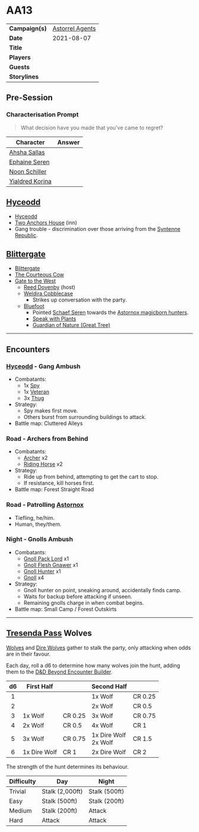 # AA13

|||
| --- | --- |
| **Campaign(s)** | [Astorrel Agents](../../campaigns/C2-astorrel-agents.md) | session.3
| **Date** | 2021-08-07 |
| **Title** | |
| **Players** | |
| **Guests** | |
| **Storylines** | |

## Pre-Session

### Characterisation Prompt

> What decision have you made that you've came to regret?

| Character | Answer |
| --- | --- |
| [Ahsha Sallas](../../characters/ahsha-sallas.md) | | characterisation.1
| [Ephaine Seren](../../characters/ephaine-seren.md) | |
| [Noon Schiller](../../characters/noon-schiller.md) | |
| [Yialdred Korina](../../characters/yialdred-korina.md) | |

## [Hyceodd](../../places/towns/hyceodd.md)

- [Hyceodd](../../places/towns/hyceodd.md)
- [Two Anchors House](../../places/buildings/inns-taverns/two-anchors-house.md) (inn)
- Gang trouble - discrimination over those arriving from the [Syntenne Republic](../../civilisations/syntenne-republic/syntenne-republic.md).

## [Blittergate](../../places/towns/blittergate.md)

- [Blittergate](../../places/towns/blittergate.md)
- [The Courteous Cow](../../places/buildings/inns-taverns/the-courteous-cow.md)
- [Gate to the West](../../places/buildings/inns-taverns/gate-to-the-west.md)
  - [Reed Dovenby](../../characters/reed-dovenby.md) (host)
  - [Weldira Cobblecase](../../characters/weldira-cobblecase.md)
    - Strikes up conversation with the party.
  - [Bluefoot](../../characters/bluefoot.md)
    - Pointed [Schaef Seren](../../characters/schaef-seren.md) towards the [Astornox magicborn hunters](../../organisations/astornox/ranks/astornox-magicborn-hunter.md).
    - [Speak with Plants](https://www.dndbeyond.com/spells/speak-with-plants)
    - [Guardian of Nature (Great Tree)](https://www.dndbeyond.com/spells/guardian-of-nature)

---

## Encounters

### [Hyceodd](../../places/towns/hyceodd.md) - Gang Ambush

- Combatants:
  - 1x [Spy](https://www.dndbeyond.com/monsters/spy)
  - 1x [Veteran](https://www.dndbeyond.com/monsters/veteran)
  - 3x [Thug](https://www.dndbeyond.com/monsters/thug)
- Strategy:
  - Spy makes first move.
  - Others burst from surrounding buildings to attack.
- Battle map: Cluttered Alleys

### Road - Archers from Behind

- Combatants:
  - [Archer](https://www.dndbeyond.com/monsters/archer) x2
  - [Riding Horse](https://www.dndbeyond.com/equipment/riding-horse) x2
- Strategy:
  - Ride up from behind, attempting to get the cart to stop.
  - If resistance, kill horses first.
- Battle map: Forest Straight Road

### Road - Patrolling [Astornox](../../organisations/astornox/astornox.md)

- Tiefling, he/him.
- Human, they/them.

### Night - Gnolls Ambush

- Combatants:
  - [Gnoll Pack Lord](https://www.dndbeyond.com/monsters/gnoll-pack-lord) x1
  - [Gnoll Flesh Gnawer](https://www.dndbeyond.com/monsters/gnoll-flesh-gnawer) x1
  - [Gnoll Hunter](https://www.dndbeyond.com/monsters/gnoll-hunter) x1
  - [Gnoll](https://www.dndbeyond.com/monsters/gnoll) x4
- Strategy:
  - Gnoll hunter on point, sneaking around, accidentally finds camp.
  - Waits for backup before attacking if unseen.
  - Remaining gnolls charge in when combat begins.
- Battle map: Small Camp / Forest Outskirts

---

## [Tresenda Pass](../../places/roads/tresenda-pass.md) Wolves

[Wolves](https://www.dndbeyond.com/monsters/wolf) and [Dire Wolves](https://www.dndbeyond.com/monsters/dire-wolf) gather to stalk the party, only attacking when odds are in their favour.

Each day, roll a d6 to determine how many wolves join the hunt, adding them to the [D&D Beyond Encounter Builder](https://www.dndbeyond.com/encounter-builder).

| d6 | First Half || Second Half ||
|:---:| --- | ---| --- | --- |
| 1 | | | 1x Wolf | CR 0.25 |
| 2 | | | 2x Wolf | CR 0.5 |
| 3 | 1x Wolf | CR 0.25 | 3x Wolf | CR 0.75 |
| 4 | 2x Wolf | CR 0.5 | 4x Wolf | CR 1 |
| 5 | 3x Wolf | CR 0.75 | 1x Dire Wolf<br>2x Wolf | CR 1.5 |
| 6 | 1x Dire Wolf | CR 1 | 2x Dire Wolf | CR 2 |

The strength of the hunt determines its behaviour.

| Difficulty | Day | Night |
| --- | --- | --- |
| Trivial | Stalk (2,000ft) | Stalk (500ft) |
| Easy | Stalk (500ft) | Stalk (200ft) |
| Medium | Stalk (200ft) | Attack |
| Hard | Attack | Attack |
